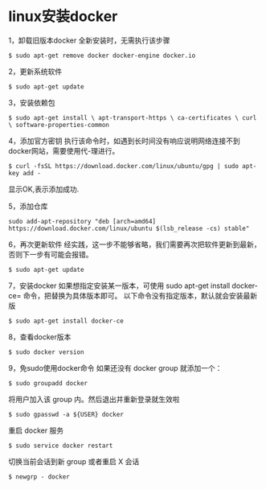 # linux安装docker

1，卸载旧版本docker
全新安装时，无需执行该步骤
```
$ sudo apt-get remove docker docker-engine docker.io
```
2，更新系统软件
```
$ sudo apt-get update
```

3，安装依赖包
```
$ sudo apt-get install \ apt-transport-https \ ca-certificates \ curl \ software-properties-common
```

4，添加官方密钥
执行该命令时，如遇到长时间没有响应说明网络连接不到docker网站，需要使用代-理进行。
```
$ curl -fsSL https://download.docker.com/linux/ubuntu/gpg | sudo apt-key add -
```
显示OK,表示添加成功.

5，添加仓库
```
sudo add-apt-repository "deb [arch=amd64]  https://download.docker.com/linux/ubuntu $(lsb_release -cs) stable" 
```

6，再次更新软件
经实践，这一步不能够省略，我们需要再次把软件更新到最新，否则下一步有可能会报错。
```
$ sudo apt-get update
```

7，安装docker
如果想指定安装某一版本，可使用 sudo apt-get install docker-ce=<VERSION> 命令，把<VERSION>替换为具体版本即可。
以下命令没有指定版本，默认就会安装最新版
```
$ sudo apt-get install docker-ce
```

8，查看docker版本
```
$ sudo docker version
```

9，免sudo使用docker命令
如果还没有 docker group 就添加一个：
```
$ sudo groupadd docker
```

将用户加入该 group 内。然后退出并重新登录就生效啦
```
$ sudo gpasswd -a ${USER} docker
```

重启 docker 服务
```
$ sudo service docker restart
```

切换当前会话到新 group 或者重启 X 会话
```
$ newgrp - docker
```

